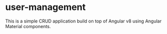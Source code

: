 # user-management
This is a simple CRUD application build on top of Angular v8 using Angular Material components. 
